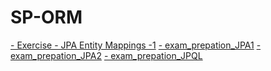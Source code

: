 # SP-ORM

<a href="https://github.com/oliverloye/SP-ORM/tree/master/JPAEntityMappings1">- Exercise - JPA Entity Mappings -1</a>
<a href="https://github.com/oliverloye/SP-ORM/tree/master/prep_JPA1">- exam_prepation_JPA1</a>
<a href="https://github.com/oliverloye/SP-ORM/tree/master/prep_JPA2">- exam_prepation_JPA2</a>
<a href="https://github.com/oliverloye/SP-ORM/tree/master/prep_JPQL">- exam_prepation_JPQL</a>
